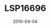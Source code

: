 ---
title: LSP16696
image: https://www.cycif.org/assets/img/gray-2023/LSP16696.jpg
date: 2010-04-04
minerva_link: https://www.cycif.org/data/LSP16696
info_link: null
show_page_link: false
tags:
    - Gray
    - BRCA
    - STIC

---